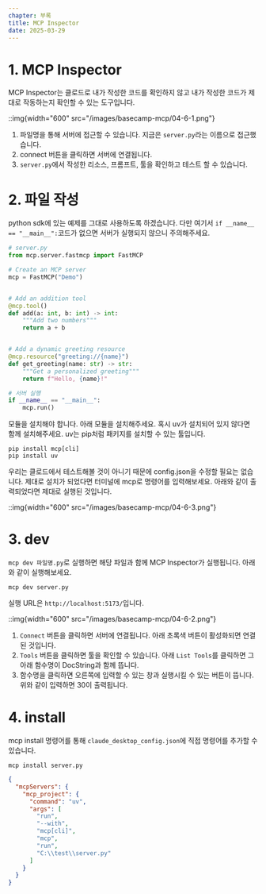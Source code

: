 ```yaml
---
chapter: 부록
title: MCP Inspector
date: 2025-03-29
---
```


# 1. MCP Inspector

MCP Inspector는 클로드로 내가 작성한 코드를 확인하지 않고 내가 작성한 코드가 제대로 작동하는지 확인할 수 있는 도구입니다.

::img{width="600" src="/images/basecamp-mcp/04-6-1.png"}

1. 파일명을 통해 서버에 접근할 수 있습니다. 지금은 `server.py`라는 이름으로 접근했습니다.
2. connect 버튼을 클릭하면 서버에 연결됩니다.
3. `server.py`에서 작성한 리소스, 프롬프트, 툴을 확인하고 테스트 할 수 있습니다.

# 2. 파일 작성

python sdk에 있는 예제를 그대로 사용하도록 하겠습니다. 다만 여기서 `if __name__ == "__main__":`코드가 없으면 서버가 실행되지 않으니 주의해주세요.

```python
# server.py
from mcp.server.fastmcp import FastMCP

# Create an MCP server
mcp = FastMCP("Demo")


# Add an addition tool
@mcp.tool()
def add(a: int, b: int) -> int:
    """Add two numbers"""
    return a + b


# Add a dynamic greeting resource
@mcp.resource("greeting://{name}")
def get_greeting(name: str) -> str:
    """Get a personalized greeting"""
    return f"Hello, {name}!"

# 서버 실행
if __name__ == "__main__":
    mcp.run()
```

모듈을 설치해야 합니다. 아래 모듈을 설치해주세요. 혹시 uv가 설치되어 있지 않다면 함께 설치해주세요. uv는 pip처럼 패키지를 설치할 수 있는 툴입니다.

```
pip install mcp[cli]
pip install uv
```

우리는 클로드에서 테스트해볼 것이 아니기 때문에 config.json을 수정할 필요는 없습니다. 제대로 설치가 되었다면 터미널에 mcp로 명령어를 입력해보세요. 아래와 같이 출력되었다면 제대로 실행된 것입니다.

::img{width="600" src="/images/basecamp-mcp/04-6-3.png"}

# 3. dev

`mcp dev 파일명.py`로 실행하면 해당 파일과 함께 MCP Inspector가 실행됩니다. 아래와 같이 실행해보세요.

```
mcp dev server.py
```

실행 URL은 `http://localhost:5173/`입니다.

::img{width="600" src="/images/basecamp-mcp/04-6-2.png"}

1. `Connect` 버튼을 클릭하면 서버에 연결됩니다. 아래 초록색 버튼이 활성화되면 연결된 것입니다.
2. `Tools` 버튼을 클릭하면 툴을 확인할 수 있습니다. 아래 `List Tools`를 클릭하면 그 아래 함수명이 DocString과 함께 뜹니다.
3. 함수명을 클릭하면 오른쪽에 입력할 수 있는 창과 실행시킬 수 있는 버튼이 뜹니다. 위와 같이 입력하면 30이 출력됩니다.

# 4. install

mcp install 명령어를 통해 `claude_desktop_config.json`에 직접 명령어를 추가할 수 있습니다.

```
mcp install server.py
```

```json
{
  "mcpServers": {
    "mcp_project": {
      "command": "uv",
      "args": [
        "run",
        "--with",
        "mcp[cli]",
        "mcp",
        "run",
        "C:\\test\\server.py"
      ]
    }
  }
}
```